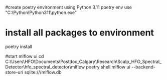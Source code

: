 #create poetry environment using Python 3.11
poetry env use "C:\Python\Python311\python.exe" 

# install all packages to environment
poetry install

#start mlflow ui
cd C:\Users\HFO\Documents\Postdoc_Calgary\Research\Scalp_HFO_Spectral_Detector\hfo_spectral_detector\mlflow
poetry shell
mlflow ui --backend-store-uri sqlite:///mlflow.db